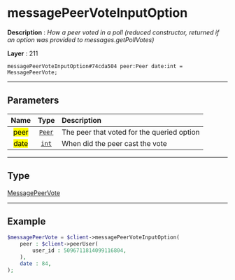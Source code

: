 # messagePeerVoteInputOption

**Description** : *How a peer voted in a poll \(reduced constructor, returned if an option was provided to messages\.getPollVotes\)*

**Layer** : 211

```tl
messagePeerVoteInputOption#74cda504 peer:Peer date:int = MessagePeerVote;
```

---

## Parameters

| Name | Type | Description |
| :---: | :---: | :--- |
| <mark>peer</mark> | [`Peer`](type/Peer) | The peer that voted for the queried option |
| <mark>date</mark> | [`int`](type/int) | When did the peer cast the vote |

---

## Type

[MessagePeerVote](type/MessagePeerVote)

---

## Example

```php
$messagePeerVote = $client->messagePeerVoteInputOption(
	peer : $client->peerUser(
		user_id : 5096711814099116804,
	),
	date : 84,
);
```